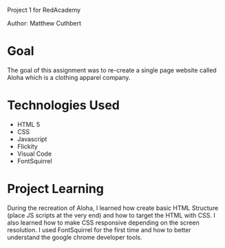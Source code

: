 Project 1 for RedAcademy

Author: Matthew Cuthbert

# Goal

The goal of this assignment was to re-create a single page website called Aloha which is a clothing apparel company. 

# Technologies Used

 * HTML 5
 * CSS
 * Javascript
 * Flickity
 * Visual Code
 * FontSquirrel

# Project Learning

During the recreation of Aloha, I learned how create basic HTML Structure (place JS scripts at the very end) and how to target the HTML with CSS. I also learned how to make CSS responsive
depending on the screen resolution. I used FontSquirrel for the first time and how to better understand the google chrome developer tools. 